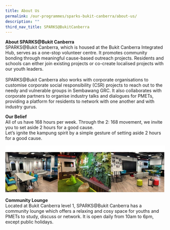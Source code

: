 ```yaml
---
title: About Us
permalink: /our-programmes/sparks-bukit-canberra/about-us/
description: ""
third_nav_title: SPARKS@BukitCanberra
---
```

<b>**About SPARKS@Bukit Canberra**</b>
<br>
SPARKS@Bukit Canberra, which is housed at the Bukit Canberra Integrated Hub, serves as a one-stop volunteer centre.  It promotes community bonding through meaningful cause-based outreach projects.    Residents and schools can either join existing projects or co-create localised projects with our youth leaders.<br><br>
SPARKS@Bukit Canberra also works with corporate organisations to customise corporate social responsibility (CSR) projects to reach out to the needy and vulnerable groups in Sembawang GRC.  It also collaborates with corporate partners to organise industry talks and dialogues for PMETs, providing a platform for residents to network with one another and with industry gurus.

<b>Our Belief</b><br>
All of us have 168 hours per week. Through the 2: 168 movement, we invite you to set aside 2 hours for a good cause.<br>
Let’s ignite the kampung spirit by a simple gesture of setting aside 2 hours for a good cause.

![SPARKS@Bukit Canberra Community Lounge](/images/Our%20Programmes/sparks@bukit%20canberra%20community%20lounge.jpg)

<b>Community Lounge</b><br>
Located at Bukit Canberra level 1, SPARKS@Bukit Canberra has a community lounge which offers a relaxing and cosy space for youths and PMETs to study, discuss or network.  It is open daily from 10am to 6pm, except public holidays.